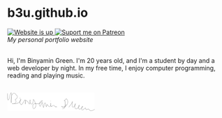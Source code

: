 # b3u.github.io
<div>
  <a href="https://b3u.github.io">
    <img src="https://img.shields.io/website-up-down-green-red/https/b3u.github.io.svg?label=status&style=flat-square" alt="Website is up">
  </a>
  <a href="https://www.patreon.com/user?u=14585371">
    <img src="https://img.shields.io/badge/Support%20me-patreon-red.svg?style=flat-square&logo=patreon" alt="Suport me on Patreon">
  </a>
</div>
<i>My personal portfolio website</i>
<br/>
<br/>
<p>Hi, I'm Binyamin Green. I'm 20 years old, and I'm a student by day and a web developer by night. In my free time, I enjoy computer programming, reading and playing music.</p>
<br/>
<img src="./assets/signature.png" width="200">
